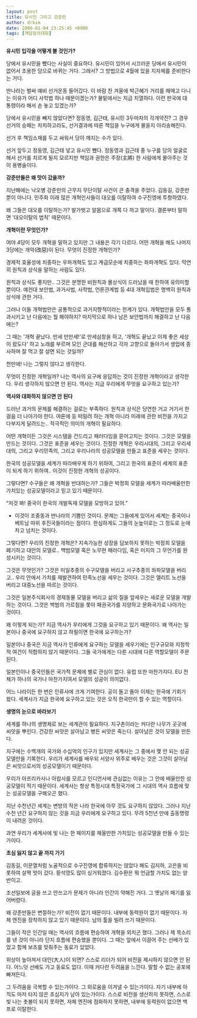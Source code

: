 ```yaml
---
layout: post
title: 유시민 그리고 강준만
author: drkim
date: 2006-01-04 23:25:45 +0900
tags: [깨달음의대화]
---
```

**유시민 입각을 어떻게 볼 것인가?**

당에서 유시민을 뺐다는 사실이 중요하다. 유시민이 있어서 시끄러운 당에서 유시민이 없어서 조용한 당으로 바뀌는 거다. 그래서? 그 방법으로 4월에 있을 지자체를 준비한다는 거다.

딴나라는 벌써 예비 선거운동 들어갔다. 이 바람 찬 겨울에 박근혜가 거리를 헤매고 다니는 이유가 어디 사학법 하나 때문이겠는가? 물밑에서는 지금 치열하다. 이런 판국에 대통령이라 해서 손 놓고 있겠는가? 

당에서 유시민을 빼지 않았다면? 정동영, 김근태, 유시민 3두마차의 각개약진? 그 경우 선거의 승패는 차치하고라도, 선거결과에 따른 책임을 누구에게 물을지 아리송해진다. 

선거 후 책임소재를 두고 싸워서 당이 깨지는 수가 있다. 

선거 앞두고 정동영, 김근태 넣고 유시민 뺐다. 정동영과 김근태 중 누구를 당의 얼굴로 해서 선거를 치르게 될지 모르지만 책임과 권한은 주장(主將) 한 사람에게 몰아주는 것이 용병술이다. 





**강준만들은 왜 맛이 갔을까?**

지난해에는 낙오병 강준만의 근무지 무단이탈 사건이 큰 충격을 주었다. 김동길, 강준만 뿐이 아니다. 민주화 이래 많은 개혁인사들이 대오를 이탈하여 수구진영에 투항하였다. 

왜 그들은 대오를 이탈하는가? 발가벗고 알몸으로 개쪽 다 까고 말이다. 결론부터 말하면 '대오이탈의 법칙' 때문이다. 

**개혁이란 무엇인가?**

여야 4당이 모두 개혁을 말하고 있지만 그 내용은 각기 다르다. 어떤 개혁을 해도 나머지 3당에는 개악(改惡)이 된다. 무엇이 진정한 개혁인가?

경제적 효율성에 치중하는 우파개혁도 있고 계급모순에 치중하는 좌파개혁도 있다. 막연히 원칙과 상식을 말하는 사람도 있다. 

원칙과 상식도 좋지만.. 그것은 분명한 비원칙과 몰상식이 드러났을 때 한하여 유의미할 뿐이다. 예컨대 보안법, 과거사법, 사학법, 언론관계법 등 4대 개혁입법은 명백히 원칙과 상식에 관한 거다. 

그러나 이들 개혁법안은 공통적으로 과거지향적이라는 한계가 있다. 개혁법안을 모두 통과시키고 난 다음에는 뭘 해야하지? 마지막으로 하나 남은 보안법까지 해결하고 난 다음에는? 

그 때는 '개혁 끝났다. 만세 만만세!'로 만세삼창을 하고, '개혁도 끝났고 이제 좋은 세상이 왔도다' 하고 노래를 부르며 모인 군대를 해산하고 각자 고향으로 돌아가서 생업에 종사하며 잘 먹고 잘 살면 되는 것일까?

천만에! 나는 그렇지 않다고 생각한다. 

무엇이 진정한 개혁일까? 나는 역사의 요구에 응답하는 것이 진정한 개혁이라고 생각한다. 우리 생각하지 않으면 안 된다. 역사는 지금 우리에게 무엇을 요구하고 있는가? 

**역사와 대화하지 않으면 안 된다**

드러난 과거의 문제를 해결하는 걸로는 부족하다. 원칙과 상식은 당연한 거고 거기서 한 걸음 더 나아가야 한다. 여론에 등 떠밀려 하는 개혁 아니라 미래에 관한 비전을 가지고 다부지게 달려드는.. 적극적인 의미의 개혁이 필요하다. 

어떤 개혁이든 그것은 시스템을 건드리고 패러다임을 뜯어고치는 것이다. 그것은 모델을 만드는 것이다. 그것은 표준을 세우는 것이다. 진정한 개혁은 우리시대의, 그리고 우리세대의, 그리고 우리민족의, 그리고 우리나라의 성공모델을 만들고 표준을 세우는 것이다. 

한국의 성공모델을 세계가 따라배우게 하기 위하여, 그리고 한국의 표준이 세계의 표준이 되게 하기 위하여.. 이것이 진정한 개혁의 성공이다. 

그렇다면? 수구들은 왜 개혁을 반대하는가? 그들은 박정희 모델을 세계가 따라배울만한 가치있는 성공모델이라고 믿고 있기 때문이다. 

“저것 봐! 중국이 한국의 개발독재 모델을 모방하고 있어.” 

- 이것이 조중동과 딴나라의 기쁨인 것이다. 문제는 그들에게 있어서 세계는 중국이나 베트남 따위 후진국들이라는 점이다. 한심하게도 그들의 눈높이로는 그 정도로 눈에 차고 넘치는 것이다. 

그렇다면? 우리의 진정한 개혁은? 지속가능한 성장을 담보하지 못하는 박정희 모델을 폐기하고 대안의 모델로.. 백범모델 혹은 노무현 패러다임, 혹은 미지의 그 무언가를 완성시키는 것이다. 

그것은 무엇인가? 그것은 미일추종의 수구모델을 버리고 서구추종의 좌파모델을 버리고.. 우리 안에서 가치를 재발견하여 민족노선을 세우는 것이다. 그것은 엘리트 노선을 버리고 대중노선을 따르는 것이다. 

그것은 일본주식회사의 경제동물 모델을 버리고 삶의 질을 앞세우는 새로운 모델을 개발하는 것이다. 그것은 백범의 가르침을 쫓아 패권국가를 지양하고 문화국가로 나아가는 것이다. 

왜 이렇게 되는가? 지금 역사가 우리에게 그것을 요구하고 있기 때문이다. 왜 역사는 일본이나 중국에 요구하지 않고 하필이면 한국에 요구하는가? 

일본이나 중국은 지금 역사가 인류에게 요구하는 모델을 세우기에는 인구규모와 지정학적 여건이 적합하지 않기 때문이다. 그들 국가에게는 다른 시대에 다른 역할모델이 주문된다. 

일본인이나 중국인들은 국가적 문제에 별로 관심이 없다. 유럽 또한 마찬가지다. EU 전체가 하나의 국가나 마찬가지여서 모델의 성공이 의미없다. 

어느 나라이든 한 번은 인류사에 크게 기여한다. 공이 돌고 돌아 이제는 한국에 기회가 왔다. 세계사가 지금 한국에 요구하고 있는 것은 오직 한국만이 할 수 있는 역할이다. 

**생명의 눈으로 바라보기**

세계를 하나의 생명체로 보는 세계관이 필요하다. 지구촌이라는 커다란 나무가 곳곳에 씨앗을 뿌린다. 건강한 씨앗은 살아남고 병든 씨앗은 죽는다. 살아남은 것이 모델을 만든다. 

지구에는 수백개의 국가와 수십억의 인구가 있지만 세계사는 그 중에서 몇 안 되는 성공모델만을 기록한다. 우리가 세계사를 배우되 서양사 위주로 배우는 것은 그것이 살아남은 씨앗으로서의 성공모델이기 때문이다. 

우리가 아프리카사나 아랍사를 모르고 인디언사에 관심없는 이유는 그 안에 배울만한 성공모델이 적기 때문이다. 세계사는 항상 특정시대 특정국가에 그 시대의 역사 흐름에 맞는 성공모델을 구해오곤 했다. 

지난 수천년간 세계는 변방의 작은 나라 한국에 아무 것도 요구하지 않았다. 그러나 지난 수천 년간 요구하지 않는 것을 지금 우리에게 요구하고 있다. 무려 5천년 만에 출동명령이 내려온 것이다. 

과연 우리가 세계사에 빛 나는 한 페이지를 채울만한 가치있는 성공모델을 만들 수 있는가이다. 

**초심 잃지 않고 끝 까지 가기**

김동길, 이문열처럼 노골적으로 수구진영에 합류하지는 않았다 해도 김지하, 고은을 비롯하여 살짝 맛이 갔다. 황석영도 많이 싱거워졌다. 김수환은 뭐 언급할 가치도 없는 양반이고. 

조선일보에 글을 쓰고 안쓰고가 문제가 아니라 인간이 약해진 거다. 그 옛날의 패기를 잃어버렸다. 

왜 강준만들은 변절하는가? 비전이 없기 때문이다. 내부에 동력원이 없기 때문이다. 자체 엔진을 장착하지 않고 있기 때문이다. 남의 툴을 빌려 쓰기 때문이다. 

그들이 작은 인간일 때는 역사의 흐름에 편승하여 개혁을 외치곤 했다. 그러나 제 목소리를 낸 것이 아니라 단지 흐름에 편승했을 뿐이다. 그 때는 앞에서 이끌어 주는 선배가 있었고 함께 보조를 맞춰주는 동료가 있었다.

위상이 높아져서 대인(大人)이 되면? 스스로 리더가 되어 비전을 제시하지 않으면 안 된다. 어느덧 선배도 가고 동료도 없다. 이때 커다란 두려움을 느낀다. 말할 수 없는 공포에 빠져든다. 

그 두려움을 극복할 수 있는가이다. 그 외로움을 이겨낼 수 있는가이다. 자기 내부에 아직도 마저 타지 않은 초심지가 남아 있는가이다. 스스로 비전을 생산하지 못하면, 스스로 빛 나는 촛불이 되지 못하면, 자체 엔진에 점화하지 못하면, 내부에 동력원이 없으면 백프로 이탈한다.